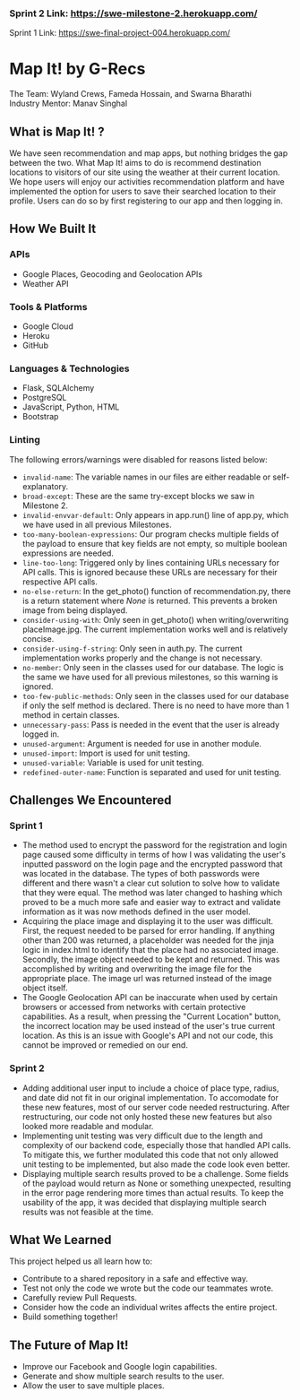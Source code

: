 ### Sprint 2 Link: https://swe-milestone-2.herokuapp.com/
Sprint 1 Link: https://swe-final-project-004.herokuapp.com/ <br>
# Map It! by G-Recs
The Team: Wyland Crews, Fameda Hossain, and Swarna Bharathi<br>
Industry Mentor: Manav Singhal
## What is Map It! ?
We have seen recommendation and map apps, but nothing bridges the gap between the two. What Map It! aims to do is recommend destination locations to visitors of our site using the weather at their current location. We hope users will enjoy our activities recommendation platform and have implemented the option for users to save their searched location to their profile. Users can do so by first registering to our app and then logging in.
## How We Built It
### APIs
- Google Places, Geocoding and Geolocation APIs
- Weather API
### Tools & Platforms
- Google Cloud
- Heroku
- GitHub
### Languages & Technologies
- Flask, SQLAlchemy
- PostgreSQL
- JavaScript, Python, HTML
- Bootstrap
### Linting
The following errors/warnings were disabled for reasons listed below:
- ```invalid-name```: The variable names in our files are either readable or self-explanatory.
- ```broad-except```: These are the same try-except blocks we saw in Milestone 2.
- ```invalid-envvar-default```: Only appears in app.run() line of app.py, which we have used in all previous Milestones.
- ```too-many-boolean-expressions```: Our program checks multiple fields of the payload to ensure that key fields are not empty, so multiple boolean expressions are needed.
- ```line-too-long```: Triggered only by lines containing URLs necessary for API calls. This is ignored because these URLs are necessary for their respective API calls.
- ```no-else-return```: In the get_photo() function of recommendation.py, there is a return statement where *None* is returned. This prevents a broken image from being displayed.
- ```consider-using-with```: Only seen in get_photo() when writing/overwriting placeImage.jpg. The current implementation works well and is relatively concise.
- ```consider-using-f-string```: Only seen in auth.py. The current implementation works properly and the change is not necessary.
- ```no-member```: Only seen in the classes used for our database. The logic is the same we have used for all previous milestones, so this warning is ignored.
- ```too-few-public-methods```: Only seen in the classes used for our database if only the self method is declared. There is no need to have more than 1 method in certain classes.
- ```unnecessary-pass```: Pass is needed in the event that the user is already logged in.
- ```unused-argument```: Argument is needed for use in another module.
- ```unused-import```: Import is used for unit testing.
- ```unused-variable```: Variable is used for unit testing.
- ```redefined-outer-name```: Function is separated and used for unit testing.
## Challenges We Encountered
### Sprint 1
- The method used to encrypt the password for the registration and login page caused some difficulty in terms of how I was validating the user's inputted password on the login page and the encrypted password that was located in the database. The types of both passwords were different and there wasn't a clear cut solution to solve how to validate that they were equal. The method was later changed to hashing which proved to be a much more safe and easier way to extract and validate information as it was now methods defined in the user model.
- Acquiring the place image and displaying it to the user was difficult. First, the request needed to be parsed for error handling. If anything other than 200 was returned, a placeholder was needed for the jinja logic in index.html to identify that the place had no associated image. Secondly, the image object needed to be kept and returned. This was accomplished by writing and overwriting the image file for the appropriate place. The image url was returned instead of the image object itself.
- The Google Geolocation API can be inaccurate when used by certain browsers or accessed from networks with certain protective capabilities. As a result, when pressing the "Current Location" button, the incorrect location may be used instead of the user's true current location. As this is an issue with Google's API and not our code, this cannot be improved or remedied on our end.
### Sprint 2
- Adding additional user input to include a choice of place type, radius, and date did not fit in our original implementation. To accomodate for these new features, most of our server code needed restructuring. After restructuring, our code not only hosted these new features but also looked more readable and modular.
- Implementing unit testing was very difficult due to the length and complexity of our backend code, especially those that handled API calls. To mitigate this, we further modulated this code that not only allowed unit testing to be implemented, but also made the code look even better.
- Displaying multiple search results proved to be a challenge. Some fields of the payload would return as None or something unexpected, resulting in the error page rendering more times than actual results. To keep the usability of the app, it was decided that displaying multiple search results was not feasible at the time.
## What We Learned
This project helped us all learn how to:
- Contribute to a shared repository in a safe and effective way.
- Test not only the code we wrote but the code our teammates wrote.
- Carefully review Pull Requests.
- Consider how the code an individual writes affects the entire project.
- Build something together!
## The Future of Map It!
- Improve our Facebook and Google login capabilities.
- Generate and show multiple search results to the user.
- Allow the user to save multiple places.
